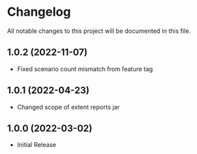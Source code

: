 # Changelog
All notable changes to this project will be documented in this file.

## 1.0.2 (2022-11-07)

* Fixed scenario count mismatch from feature tag

## 1.0.1 (2022-04-23)

* Changed scope of extent reports jar

## 1.0.0 (2022-03-02)

* Initial Release